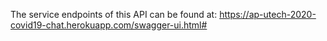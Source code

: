 The service endpoints of this API can be found at:
https://ap-utech-2020-covid19-chat.herokuapp.com/swagger-ui.html#
